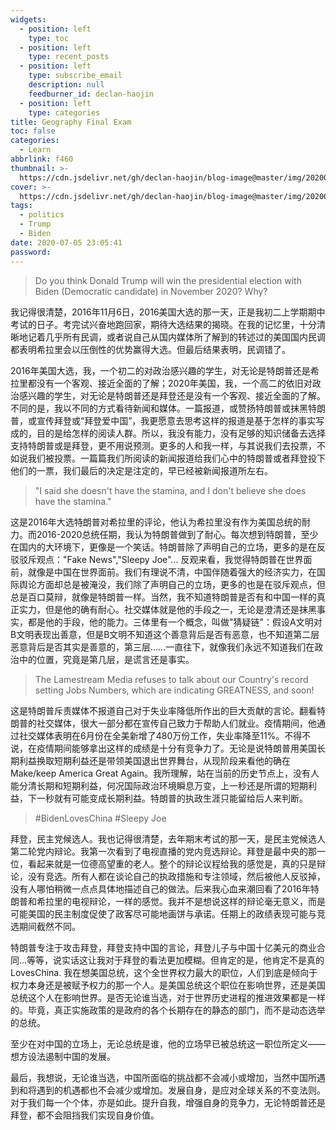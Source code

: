 ```yaml
---
widgets:
  - position: left
    type: toc
  - position: left
    type: recent_posts
  - position: left
    type: subscribe_email
    description: null
    feedburner_id: declan-haojin
  - position: left
    type: categories
title: Geography Final Exam
toc: false
categories:
  - Learn
abbrlink: f460
thumbnail: >-
  https://cdn.jsdelivr.net/gh/declan-haojin/blog-image@master/img/20200706112119.png
cover: >-
  https://cdn.jsdelivr.net/gh/declan-haojin/blog-image@master/img/20200706112119.png
tags:
  - politics
  - Trump
  - Biden
date: 2020-07-05 23:05:41
password:
---
```

> Do you think Donald Trump will win the presidential election with Biden (Democratic candidate) in November 2020? Why?

我记得很清楚，2016年11月6日，2016美国大选的那一天，正是我初二上学期期中考试的日子。考完试兴奋地跑回家，期待大选结果的揭晓。在我的记忆里，十分清晰地记着几乎所有民调，或者说自己从国内媒体所了解到的转述过的美国国内民调都表明希拉里会以压倒性的优势赢得大选。但最后结果表明，民调错了。

<!--more-->

2016年美国大选，我，一个初二的对政治感兴趣的学生，对无论是特朗普还是希拉里都没有一个客观、接近全面的了解；2020年美国，我，一个高二的依旧对政治感兴趣的学生，对无论是特朗普还是拜登还是没有一个客观、接近全面的了解。不同的是，我以不同的方式看待新闻和媒体。一篇报道，或赞扬特朗普或抹黑特朗普，或宣传拜登或“拜登爱中国”，我更愿意去思考这样的报道是基于怎样的事实写成的，目的是给怎样的阅读人群。所以，我没有能力，没有足够的知识储备去选择支持特朗普或是拜登，更不用说预测。更多的人和我一样，与其说我们去投票，不如说我们被投票。一篇篇我们所阅读的新闻报道给我们心中的特朗普或者拜登投下他们的一票，我们最后的决定是注定的，早已经被新闻报道所左右。

> "I said she doesn't have the stamina, and I don't believe she does have the stamina."

这是2016年大选特朗普对希拉里的评论，他认为希拉里没有作为美国总统的耐力。而2016-2020总统任期，我认为特朗普做到了耐心。每次想到特朗普，至少在国内的大环境下，更像是一个笑话。特朗普除了声明自己的立场，更多的是在反驳驳斥观点："Fake News","Sleepy Joe"... 反观来看，我觉得特朗普在世界面前，就像是中国在世界面前。我们有理说不清，中国伴随着强大的经济实力，在国际舆论方面却总是被淹没，我们除了声明自己的立场，更多的也是在驳斥观点，但总是百口莫辩，就像是特朗普一样。当然，我不知道特朗普是否有和中国一样的真正实力，但是他的确有耐心。社交媒体就是他的手段之一，无论是澄清还是抹黑事实，都是他的手段，他的能力。三体里有一个概念，叫做"猜疑链"：假设A文明对B文明表现出善意，但是B文明不知道这个善意背后是否有恶意，也不知道第二层恶意背后是否其实是善意的，第三层……一直往下，就像我们永远不知道我们在政治中的位置，究竟是第几层，是谎言还是事实。

> The Lamestream Media refuses to talk about our Country's record setting Jobs Numbers, which are indicating GREATNESS, and soon!

这是特朗普斥责媒体不报道自己对于失业率降低所作出的巨大贡献的言论。翻看特朗普的社交媒体，很大一部分都在宣传自己致力于帮助人们就业。疫情期间，他通过社交媒体表明在6月份在全美新增了480万份工作，失业率降至11%。不得不说，在疫情期间能够拿出这样的成绩是十分有竞争力了。无论是说特朗普用美国长期利益换取短期利益还是带领美国退出世界舞台，从现阶段来看他的确在Make/keep America Great Again。我所理解，站在当前的历史节点上，没有人能分清长期和短期利益，何况国际政治环境瞬息万变，上一秒还是所谓的短期利益，下一秒就有可能变成长期利益。特朗普的执政生涯只能留给后人来判断。

> #BidenLovesChina #Sleepy Joe

拜登，民主党候选人。我也记得很清楚，去年期末考试的那一天，是民主党候选人第二轮党内辩论。我第一次看到了电视直播的党内竞选辩论。拜登是最中央的那一位，看起来就是一位德高望重的老人。整个的辩论议程给我的感觉是，真的只是辩论，没有竞选。所有人都在谈论自己的执政措施和专注领域，然后被他人反驳掉，没有人哪怕稍微一点点具体地描述自己的做法。后来我心血来潮回看了2016年特朗普和希拉里的电视辩论，一样的感觉。我并不是想说这样的辩论毫无意义，而是可能美国的民主制度促使了政客尽可能地画饼与承诺。任期上的政绩表现可能与竞选期间截然不同。

特朗普专注于攻击拜登，拜登支持中国的言论，拜登儿子与中国十亿美元的商业合同...等等，说实话这让我对于拜登的看法更加模糊。但肯定的是，他肯定不是真的LovesChina. 我在想美国总统，这个全世界权力最大的职位，人们到底是倾向于权力本身还是被赋予权力的那一个人。是美国总统这个职位在影响世界，还是美国总统这个人在影响世界。是否无论谁当选，对于世界历史进程的推进效果都是一样的。毕竟，真正实施政策的是政府的各个长期存在的静态的部门，而不是动态选举的总统。

至少在对中国的立场上，无论总统是谁，他的立场早已被总统这一职位所定义——想方设法遏制中国的发展。

最后，我想说，无论谁当选，中国所面临的挑战都不会减小或增加，当然中国所遇到和将遇到的机遇都也不会减少或增加。发展自身，是应对全球关系的不变法则。对于我们每一个个体，亦是如此。提升自我，增强自身的竞争力，无论特朗普还是拜登，都不会阻挡我们实现自身价值。

